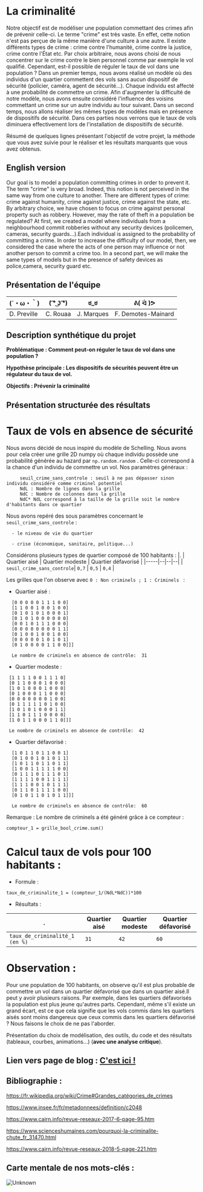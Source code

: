 

# La criminalité

Notre objectif est de modéliser une population commettant des crimes afin de prévenir celle-ci. Le terme "crime" est très vaste. En effet, cette notion n'est pas perçue de la même manière d'une culture à une autre. Il existe différents types de crime : crime contre l'humanité, crime contre la justice, crime contre l'État etc. Par choix arbitraire, nous avons choisi de nous concentrer sur le crime contre le bien personnel comme par exemple le vol qualifié. Cependant, est-il possible de réguler le taux de vol dans une population ? Dans un premier temps, nous avons réalisé un modèle où des individus d'un quartier commettent des vols sans aucun dispositif de sécurité (policier, caméra, agent de sécurité...). Chaque individu est affecté à une probabilité de commettre un crime. Afin d'augmenter la difficulté de notre modèle, nous avons ensuite considéré l'influence des voisins commettant un crime sur un autre individu au tour suivant.
Dans un second temps, nous allons réaliser les mêmes types de modèles mais en présence de dispositifs de sécurité.
Dans ces parties nous verrons que le taux de vols diminuera effectivement lors de l'installation de dispositiifs de sécurité.


Résumé de quelques lignes présentant l'objectif de votre projet, la méthode que vous avez suivie pour le réaliser et les résultats marquants que vous avez obtenus.

## English version

Our goal is to model a population committing crimes in order to prevent it. The term "crime" is very broad. Indeed, this notion is not perceived in the same way from one culture to another. There are different types of crime: crime against humanity, crime against justice, crime against the state, etc. By arbitrary choice, we have chosen to focus on crime against personal property such as robbery. However, may the rate of theft in a population be regulated? At first, we created a model where individuals from a neighbourhood commit robberies without any security devices (policemen, cameras, security guards...).Each individual is assigned to the probability of committing a crime. In order to increase the difficulty of our model, then, we considered the case where the acts of one person may influence or not another person to commit a crime too.
 In a second part, we will make the same types of models but in the presence of safety devices as police,camera, security guard etc.  
## Présentation de l'équipe

|(´・ω・｀)| ( ͡° ͜ʖ ͡°) | ಠ_ಠ | ᕕ( ᐛ )ᕗ |
|-----|--|--|--|
| D. Preville| C. Rouaa | J. Marques  | F. Demotes-Mainard  |


## Description synthétique du projet

**Problématique : Comment peut-on réguler le taux de vol dans une population ?** 

**Hypothèse principale : Les dispositifs de sécurités peuvent être un régulateur du taux de vol.**
 

**Objectifs : Prévenir la criminalité**


## Présentation structurée des résultats

# Taux de vols en absence de sécurité

Nous avons décidé de nous inspiré du modèle de Schelling. Nous avons pour cela créer une grille 2D numpy où chaque individu possède une probabilité générée au hazard par  ```` np.random.random ```` . Celle-ci correspond à la chance d'un individu de commettre un vol.
 Nos paramètres généraux : 
 ```` 
      seuil_crime_sans_controle : seuil à ne pas dépasser sinon individu considéré comme criminel potentiel
      NdL : Nombre de lignes dans la grille
      NdC : Nombre de colonnes dans la grille 
      NdC* NdL correspond à la taille de la grille soit le nombre d'habitants dans ce quartier
 ````
 Nous avons repéré des sous paramètres concernant le ````seuil_crime_sans_controle```` :
 
      - le niveau de vie du quartier

      - crise (économique, sanitaire, politique...)
 
Considérons plusieurs types de quartier composé de 100 habitants :
|.    | Quartier aisé | Quartier modeste | Quartier défavorisé |
|-----|--|--|--|
| ````seuil_crime_sans_controle````| ````0,7```` | ````0,5````  | ````0,4````  |

Les grilles que l'on observe avec ````0 : Non criminels ; 1 : Criminels ```` :
   - Quartier aisé :

````[[[0 0 0 1 1 1 0 0 0 0]
  [0 0 0 0 0 1 1 1 0 0]
  [1 1 0 0 1 0 0 1 0 0]
  [0 1 0 1 0 1 0 0 0 1]
  [0 1 0 1 0 0 0 0 0 0]
  [0 0 1 0 1 1 1 0 0 0]
  [0 0 0 0 0 0 0 0 1 1]
  [0 1 0 0 1 0 0 1 0 0]
  [0 0 0 0 0 1 0 1 0 1]
  [0 1 0 0 0 0 1 1 0 0]]]
  
  Le nombre de criminels en absence de contrôle:  31
  ````


   - Quartier modeste :
 ````[[[0 0 0 1 0 1 0 1 1 0]
  [1 1 1 1 0 0 1 1 1 0]
  [0 1 1 0 0 0 1 0 0 0]
  [1 0 1 0 0 0 1 0 0 0]
  [0 1 0 0 0 1 1 0 0 0]
  [0 0 0 0 0 0 0 1 0 0]
  [0 1 1 1 1 1 0 1 0 0]
  [1 0 1 0 1 0 0 0 1 1]
  [1 1 0 1 1 1 0 0 0 0]
  [1 0 1 1 0 0 0 1 1 0]]]
  
  Le nombre de criminels en absence de contrôle:  42
  ````


  - Quartier défavorisé : 
   
 
````[[[0 0 0 0 0 0 0 1 0 1]
  [1 0 1 1 0 1 1 0 0 1]
  [0 1 0 0 1 0 1 0 1 1]
  [1 0 1 1 0 1 1 0 1 1]
  [1 0 0 1 1 1 1 1 0 0]
  [0 1 1 1 0 1 1 1 0 1]
  [1 1 1 1 0 0 1 1 1 1]
  [1 1 1 0 0 1 0 1 1 1]
  [0 1 1 0 1 1 1 1 0 0]
  [0 1 0 1 1 0 1 0 1 1]]]
  
  Le nombre de criminels en absence de contrôle:  60
````
Remarque : Le nombre de criminels a été généré grâce à ce compteur :
````
compteur_1 = grille_bool_crime.sum()
```` 
# Calcul taux de vols pour 100 habitants :
   - Formule :
````
taux_de_criminalite_1 = (compteur_1/(NdL*NdC))*100
```` 
   - Résultats :
 
|.    | Quartier aisé | Quartier modeste | Quartier défavorisé |
|-----|--|--|--|
| ````taux_de_criminalité_1 (en %)````| ````31```` | ````42````  | ````60````  |


# Observation :
Pour une population de 100 habitants, on observe qu'il est plus probable de commettre un vol dans un quartier défavorisé que dans un quartier aisé.Il peut y avoir plusieurs raisons. Par exemple, dans les quartiers défavorisés la population est plus jeune qu'autres parts. Cependant, même s'il existe un grand écart, est ce que cela signifie que les vols commis dans les quartiers aisés sont moins dangereux que ceux commis dans les quartiers défavorisé ? Nous faisons le choix de ne pas l'aborder. 



Présentation du choix de modélisation, des outils, du code et des résultats (tableaux, courbes, animations...) (**avec une analyse critique**).

## Lien vers page de blog : <a href="blog.html"> C'est ici ! </a>

## Bibliographie :
https://fr.wikipedia.org/wiki/Crime#Grandes_catégories_de_crimes

https://www.insee.fr/fr/metadonnees/definition/c2048

https://www.cairn.info/revue-reseaux-2017-6-page-95.htm

https://www.scienceshumaines.com/pourquoi-la-criminalite-chute_fr_31470.html

https://www.cairn.info/revue-reseaux-2018-5-page-221.htm

## Carte mentale de nos mots-clés :

![Unknown](https://user-images.githubusercontent.com/80456390/116925134-163b8b80-ac59-11eb-9e3f-1ef410f67a19.png)

